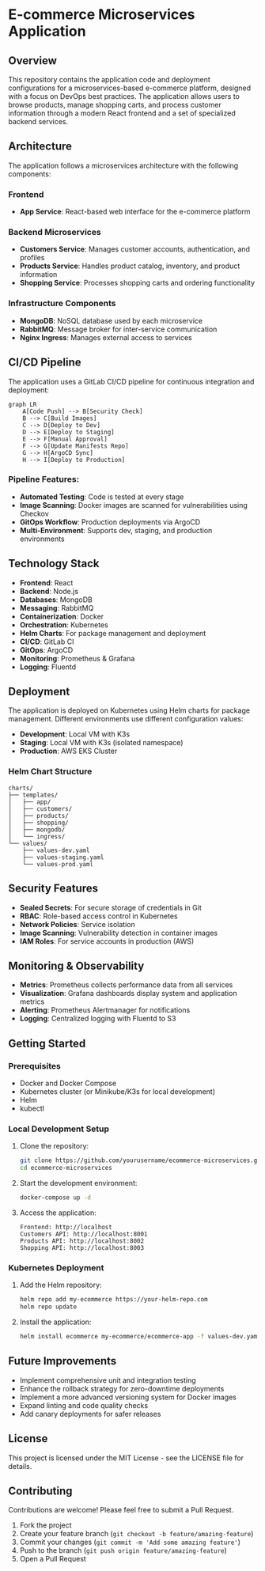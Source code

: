 # E-commerce Microservices Application

## Overview

This repository contains the application code and deployment configurations for a microservices-based e-commerce platform, designed with a focus on DevOps best practices. The application allows users to browse products, manage shopping carts, and process customer information through a modern React frontend and a set of specialized backend services.

## Architecture

The application follows a microservices architecture with the following components:

### Frontend
- **App Service**: React-based web interface for the e-commerce platform

### Backend Microservices
- **Customers Service**: Manages customer accounts, authentication, and profiles
- **Products Service**: Handles product catalog, inventory, and product information
- **Shopping Service**: Processes shopping carts and ordering functionality

### Infrastructure Components
- **MongoDB**: NoSQL database used by each microservice
- **RabbitMQ**: Message broker for inter-service communication
- **Nginx Ingress**: Manages external access to services

## CI/CD Pipeline

The application uses a GitLab CI/CD pipeline for continuous integration and deployment:

```mermaid
graph LR
    A[Code Push] --> B[Security Check]
    B --> C[Build Images]
    C --> D[Deploy to Dev]
    D --> E[Deploy to Staging]
    E --> F[Manual Approval]
    F --> G[Update Manifests Repo]
    G --> H[ArgoCD Sync]
    H --> I[Deploy to Production]
```

### Pipeline Features:
- **Automated Testing**: Code is tested at every stage
- **Image Scanning**: Docker images are scanned for vulnerabilities using Checkov
- **GitOps Workflow**: Production deployments via ArgoCD
- **Multi-Environment**: Supports dev, staging, and production environments

## Technology Stack

- **Frontend**: React
- **Backend**: Node.js
- **Databases**: MongoDB
- **Messaging**: RabbitMQ
- **Containerization**: Docker
- **Orchestration**: Kubernetes
- **Helm Charts**: For package management and deployment
- **CI/CD**: GitLab CI
- **GitOps**: ArgoCD
- **Monitoring**: Prometheus & Grafana
- **Logging**: Fluentd

## Deployment

The application is deployed on Kubernetes using Helm charts for package management. Different environments use different configuration values:

- **Development**: Local VM with K3s
- **Staging**: Local VM with K3s (isolated namespace)
- **Production**: AWS EKS Cluster

### Helm Chart Structure

```
charts/
├── templates/
│   ├── app/
│   ├── customers/
│   ├── products/
│   ├── shopping/
│   ├── mongodb/
│   └── ingress/
└── values/
    ├── values-dev.yaml
    ├── values-staging.yaml
    └── values-prod.yaml
```

##  Security Features

- **Sealed Secrets**: For secure storage of credentials in Git
- **RBAC**: Role-based access control in Kubernetes
- **Network Policies**: Service isolation
- **Image Scanning**: Vulnerability detection in container images
- **IAM Roles**: For service accounts in production (AWS)

##  Monitoring & Observability

- **Metrics**: Prometheus collects performance data from all services
- **Visualization**: Grafana dashboards display system and application metrics
- **Alerting**: Prometheus Alertmanager for notifications
- **Logging**: Centralized logging with Fluentd to S3

##  Getting Started

### Prerequisites
- Docker and Docker Compose
- Kubernetes cluster (or Minikube/K3s for local development)
- Helm
- kubectl

### Local Development Setup

1. Clone the repository:
   ```bash
   git clone https://github.com/yourusername/ecommerce-microservices.git
   cd ecommerce-microservices
   ```

2. Start the development environment:
   ```bash
   docker-compose up -d
   ```

3. Access the application:
   ```
   Frontend: http://localhost
   Customers API: http://localhost:8001
   Products API: http://localhost:8002
   Shopping API: http://localhost:8003
   ```

### Kubernetes Deployment

1. Add the Helm repository:
   ```bash
   helm repo add my-ecommerce https://your-helm-repo.com
   helm repo update
   ```

2. Install the application:
   ```bash
   helm install ecommerce my-ecommerce/ecommerce-app -f values-dev.yaml
   ```

## Future Improvements

- Implement comprehensive unit and integration testing
- Enhance the rollback strategy for zero-downtime deployments
- Implement a more advanced versioning system for Docker images
- Expand linting and code quality checks
- Add canary deployments for safer releases

##  License

This project is licensed under the MIT License - see the LICENSE file for details.

##  Contributing

Contributions are welcome! Please feel free to submit a Pull Request.

1. Fork the project
2. Create your feature branch (`git checkout -b feature/amazing-feature`)
3. Commit your changes (`git commit -m 'Add some amazing feature'`)
4. Push to the branch (`git push origin feature/amazing-feature`)
5. Open a Pull Request